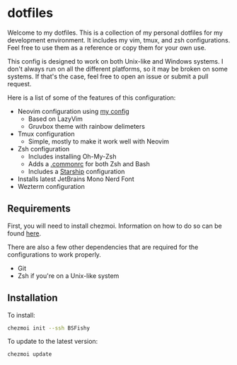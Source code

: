 # dotfiles

Welcome to my dotfiles.
This is a collection of my personal dotfiles for my development environment.
It includes my vim, tmux, and zsh configurations.
Feel free to use them as a reference or copy them for your own use.

This config is designed to work on both Unix-like and Windows systems.
I don't always run on all the different platforms, so it may be broken on some systems.
If that's the case, feel free to open an issue or submit a pull request.

Here is a list of some of the features of this configuration:

- Neovim configuration using [my config](https://github.com/BSFishy/init.lua)
  - Based on LazyVim
  - Gruvbox theme with rainbow delimeters
- Tmux configuration
  - Simple, mostly to make it work well with Neovim
- Zsh configuration
  - Includes installing Oh-My-Zsh
  - Adds a [.commonrc](dot_commonrc.tmpl) for both Zsh and Bash
  - Includes a [Starship](https://starship.rs/) configuration
- Installs latest JetBrains Mono Nerd Font
- Wezterm configuration

## Requirements

First, you will need to install chezmoi.
Information on how to do so can be found [here](https://www.chezmoi.io/install/).

There are also a few other dependencies that are required for the configurations to work properly.

- Git
- Zsh if you're on a Unix-like system

## Installation

To install:

```sh
chezmoi init --ssh BSFishy
```

To update to the latest version:

```sh
chezmoi update
```
